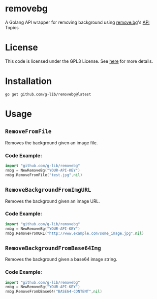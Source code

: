 # removebg
A Golang API wrapper for removing background using [remove.bg](https://www.remove.bg/)'s [API]()  Topics

# License
This code is licensed under the GPL3 License. See [here](https://github.com/g-lib/removebg/blob/main/LICENSE) for more details.

# Installation
`go get github.com/g-lib/removebg@latest`

# Usage

## `RemoveFromFile`

Removes the background given an image file.



### Code Example:
```go
import "github.com/g-lib/removebg"
rmbg = NewRemoveBg("YOUR-API-KEY")
rmbg.RemoveFromFile("test.jpg",nil)
```


## `RemoveBackgroundFromImgURL`

Removes the background given an image URL.



### Code Example:
```go
import "github.com/g-lib/removebg"
rmbg = NewRemoveBg("YOUR-API-KEY")
rmbg.RemoveFromURL("http://www.example.com/some_image.jpg",nil)
```


## `RemoveBackgroundFromBase64Img`

Removes the background given a base64 image string.



### Code Example:
```go
import "github.com/g-lib/removebg"
rmbg = NewRemoveBg("YOUR-API-KEY")
rmbg.RemoveFrombBase64("BASE64-CONTENT",nil)
```

